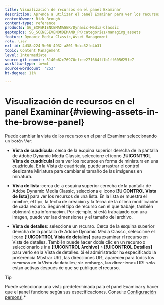```yaml
---
title: Visualización de recursos en el panel Examinar
description: Aprenda a utilizar el panel Examinar para ver los recursos en Adobe Dynamic Media Classic.
contentOwner: Rick Brough
content-type: reference
products: SG_EXPERIENCEMANAGER/Dynamic-Media-Classic
geptopics: SG_SCENESEVENONDEMAND_PK/categories/managing_assets
feature: Dynamic Media Classic,Asset Management
role: User
exl-id: 4d38a224-5e06-4932-a801-5dcc32fe4b31
topic: Content Management
level: Intermediate
source-git-commit: 5140b62c76970cfcee271664f11b1ff605625fe7
workflow-type: tm+mt
source-wordcount: '253'
ht-degree: 11%

---
```


# Visualización de recursos en el panel Examinar{#viewing-assets-in-the-browse-panel}

Puede cambiar la vista de los recursos en el panel Examinar seleccionando un botón Ver:

* **Vista de cuadrícula**: cerca de la esquina superior derecha de la pantalla de Adobe Dynamic Media Classic, seleccione el icono **[!UICONTROL Vista de cuadrícula]** para ver los recursos en forma de miniatura en una cuadrícula. En la Vista de cuadrícula, puede arrastrar el control deslizante Miniatura para cambiar el tamaño de las imágenes en miniatura.

* **Vista de lista**: cerca de la esquina superior derecha de la pantalla de Adobe Dynamic Media Classic, selecciona el icono **[!UICONTROL Vista de lista]** para ver los recursos de una lista. En la lista se muestra el nombre, el tipo, la fecha de creación y la fecha de la última modificación de cada recurso. Según el tipo de recurso con el que trabaje, también obtendrá otra información. Por ejemplo, si está trabajando con una imagen, puede ver las dimensiones y el tamaño del archivo.

* **Vista de detalles**: seleccione un recurso. Cerca de la esquina superior derecha de la pantalla de Adobe Dynamic Media Classic, seleccione el icono **[!UICONTROL Vista de detalles]** para examinar el recurso en Vista de detalles. También puede hacer doble clic en un recurso o seleccionarlo e ir a **[!UICONTROL Archivo]** > **[!UICONTROL Detalles]** para verlo en la Vista de detalles. Si el administrador ha especificado la preferencia Mostrar URL, las direcciones URL aparecen para todos los recursos en la Vista de detalles; sin embargo, las direcciones URL solo están activas después de que se publique el recurso.

>[!TIP]
>
>Puede seleccionar una vista predeterminada para el panel Examinar y hacer que el panel funcione según sus especificaciones. Consulte [Configuración personal](personal-setup.md#personal_setup).*

